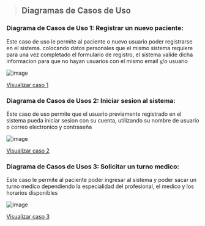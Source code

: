 > ## Diagramas de Casos de Uso
### Diagrama de Casos de Uso 1: Registrar un nuevo paciente:
Este caso de uso le permite al paciente o nuevo usuario poder registrarse en el sistema. colocando datos personales que el mismo sistema requiere para una vez completado el formulario de registro, el sistema valide dicha informacion para que no hayan usuarios con el mismo email y/o usuario

![image](https://github.com/user-attachments/assets/57c44dd3-f109-496f-aa4c-785840c139ef)


[Visualizar caso 1](https://drive.google.com/file/d/1P6Y_xe2wqggBg7YYtTcJOQ4Lw850lfh4/view?usp=drive_link)

### Diagrama de Casos de Usos 2: Iniciar sesion al sistema:
Este caso de uso permite que el usuario previamente registrado en el sistema pueda iniciar sesion con su cuenta, utilizando su nombre de usuario o correo electronico y contraseña

![image](https://github.com/user-attachments/assets/a8a44757-846e-45fa-9f44-5dc7512adfd8)


[Visualizar caso 2](https://drive.google.com/file/d/1JtgtVW_67aBXFkHIDMjo3Y_YvQBFjgHa/view?usp=drive_link)

### Diagrama de Casos de Usos 3: Solicitar un turno medico:
Este caso le permite al paciente poder ingresar al sistema y poder sacar un turno medico dependiendo la especialidad del profesional, el medico y los horarios disponibles

![image](https://github.com/user-attachments/assets/1a492acd-f7e4-48ee-beef-7ad722349631)


[Visualizar caso 3](https://drive.google.com/file/d/1hTaqL7vqI7Px0yeIeUiZui00on558iZO/view?usp=drive_link)


